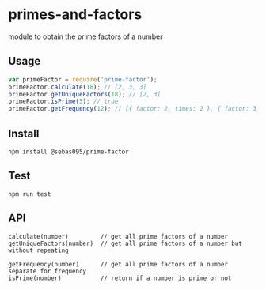 # primes-and-factors
module to obtain the prime factors of a number

## Usage
``` js
var primeFactor = require('prime-factor');
primeFactor.calculate(18); // [2, 3, 3]
primeFactor.getUniqueFactors(18); // [2, 3]
primeFactor.isPrime(5); // true
primeFactor.getFrequency(12); // [{ factor: 2, times: 2 }, { factor: 3, times: 1 }],
```
## Install
    npm install @sebas095/prime-factor

## Test
    npm run test

## API
    calculate(number)         // get all prime factors of a number
    getUniqueFactors(number)  // get all prime factors of a number but without repeating

    getFrequency(number)      // get all prime factors of a number separate for frequency
    isPrime(number)           // return if a number is prime or not
